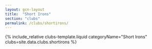 ```yaml
---
layout: gcn-layout
title:  "Short Irons"
section: "clubs"
permalink: /clubs/shortirons/
---
```


{% include_relative clubs-template.liquid categoryName="Short Irons" clubs=site.data.clubs.shortirons %}

